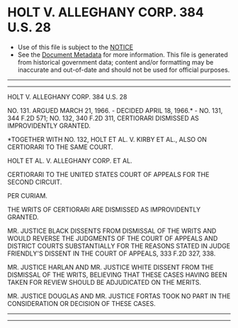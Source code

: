 ---
---

# HOLT V. ALLEGHANY CORP. 384 U.S. 28

* Use of this file is subject to the [NOTICE](https://github.com/publicdocs/notice/blob/master/NOTICE)
* See the [Document Metadata](../../../) for more information.
  This file is generated from historical government data; content and/or formatting may be inaccurate and out-of-date and should not be used for official purposes.

----------
----------

HOLT V. ALLEGHANY CORP. 384 U.S. 28

NO. 131.  ARGUED MARCH 21, 1966.  - DECIDED APRIL 18, 1966.\* - NO. 131, 344 F.2D 571; NO. 132, 340 F.2D 311, CERTIORARI DISMISSED AS IMPROVIDENTLY GRANTED.

\*TOGETHER WITH NO. 132, HOLT ET AL. V. KIRBY ET AL., ALSO ON CERTIORARI TO THE SAME COURT.

HOLT ET AL. V. ALLEGHANY CORP. ET AL.

CERTIORARI TO THE UNITED STATES COURT OF APPEALS FOR THE SECOND CIRCUIT.

PER CURIAM.

THE WRITS OF CERTIORARI ARE DISMISSED AS IMPROVIDENTLY GRANTED.

MR. JUSTICE BLACK DISSENTS FROM DISMISSAL OF THE WRITS AND WOULD REVERSE THE JUDGMENTS OF THE COURT OF APPEALS AND DISTRICT COURTS SUBSTANTIALLY FOR THE REASONS STATED IN JUDGE FRIENDLY'S DISSENT IN THE COURT OF APPEALS, 333 F.2D 327, 338.

MR. JUSTICE HARLAN AND MR. JUSTICE WHITE DISSENT FROM THE DISMISSAL OF THE WRITS, BELIEVING THAT THESE CASES HAVING BEEN TAKEN FOR REVIEW SHOULD BE ADJUDICATED ON THE MERITS.

MR. JUSTICE DOUGLAS AND MR. JUSTICE FORTAS TOOK NO PART IN THE CONSIDERATION OR DECISION OF THESE CASES.


----------
----------

